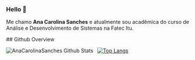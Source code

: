 ### Hello 👋

<p>
    Me chamo <strong>Ana Carolina Sanches</strong> e atualmente sou acadêmica do curso de Análise e Desenvolvimento de Sistemas  na Fatec Itu.
</p> 
## Github Overview

<img align="left" alt="AnaCarolinaSanches Github Stats" src="https://github-readme-stats.vercel.app/api?username=AnaCarolinaSanches&show_icons=true" />    &nbsp;
[![Top Langs](https://github-readme-stats.vercel.app/api/top-langs/?username=AnaCarolinaSanches)](https://github.com/anuraghazra/github-readme-stats) 
<!--
**AnaCarolinaSanches/AnaCarolinaSanches** is a ✨ _special_ ✨ repository because its `README.md` (this file) appears on your GitHub profile.

Here are some ideas to get you started:

- 🔭 I’m currently working on ...
- 🌱 I’m currently learning ...
- 👯 I’m looking to collaborate on ...
- 🤔 I’m looking for help with ...
- 💬 Ask me about ...
- 📫 How to reach me: ...
- 😄 Pronouns: ...
- ⚡ Fun fact: ...
-->
